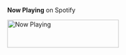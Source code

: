 **Now Playing** on Spotify

<a href="https://now-playing-profile-6xjvwucuh.vercel.app/now-playing?open">
    <img src="https://now-playing-profile-6xjvwucuh.vercel.app/now-playing" width="256" height="64" alt="Now Playing">
</a>
